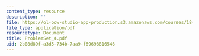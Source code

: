 ```yaml
---
content_type: resource
description: ''
file: https://ol-ocw-studio-app-production.s3.amazonaws.com/courses/18-04-complex-variables-with-applications-fall-1999/2b08d89fa3d5734b7aa9f69698816546_ProblemSet_4.pdf
file_type: application/pdf
resourcetype: Document
title: ProblemSet_4.pdf
uid: 2b08d89f-a3d5-734b-7aa9-f69698816546
---
```

